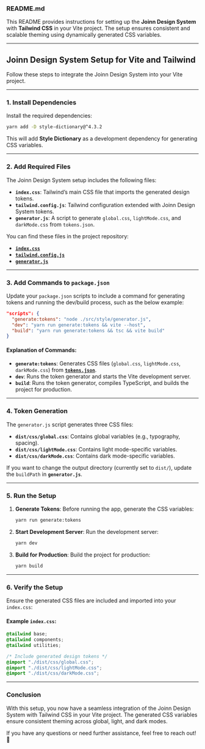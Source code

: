 ### **README.md**

This README provides instructions for setting up the **Joinn Design System** with **Tailwind CSS** in your Vite project. The setup ensures consistent and scalable theming using dynamically generated CSS variables.

---

## **Joinn Design System Setup for Vite and Tailwind**

Follow these steps to integrate the Joinn Design System into your Vite project.

---

### **1. Install Dependencies**

Install the required dependencies:

```bash
yarn add -D style-dictionary@^4.3.2
```

This will add **Style Dictionary** as a development dependency for generating CSS variables.

---

### **2. Add Required Files**

The Joinn Design System setup includes the following files:

- **`index.css`**: Tailwind’s main CSS file that imports the generated design tokens.
- **`tailwind.config.js`**: Tailwind configuration extended with Joinn Design System tokens.
- **`generator.js`**: A script to generate `global.css`, `lightMode.css`, and `darkMode.css` from `tokens.json`.

You can find these files in the project repository:

- [**`index.css`**](https://github.com/Yield-Fi/joinn-design-system/blob/main/assets/tailwind/src/index.css)
- [**`tailwind.config.js`**](https://github.com/Yield-Fi/joinn-design-system/blob/main/assets/tailwind/tailwind.config.js)
- [**`generator.js`**](https://github.com/Yield-Fi/joinn-design-system/blob/main/assets/tailwind/src/style/transformer.js)

---

### **3. Add Commands to `package.json`**

Update your `package.json` scripts to include a command for generating tokens and running the dev/build process, such as the below example:

```json
"scripts": {
  "generate:tokens": "node ./src/style/generator.js",
  "dev": "yarn run generate:tokens && vite --host",
  "build": "yarn run generate:tokens && tsc && vite build"
}
```

#### Explanation of Commands:

- **`generate:tokens`**: Generates CSS files (`global.css`, `lightMode.css`, `darkMode.css`) from [**`tokens.json`**](https://github.com/Yield-Fi/joinn-design-system/blob/main/schema/tokens.json).
- **`dev`**: Runs the token generator and starts the Vite development server.
- **`build`**: Runs the token generator, compiles TypeScript, and builds the project for production.

---

### **4. Token Generation**

The `generator.js` script generates three CSS files:

- **`dist/css/global.css`**: Contains global variables (e.g., typography, spacing).
- **`dist/css/lightMode.css`**: Contains light mode-specific variables.
- **`dist/css/darkMode.css`**: Contains dark mode-specific variables.

If you want to change the output directory (currently set to `dist/`), update the `buildPath` in **`generator.js`**.

---

### **5. Run the Setup**

1. **Generate Tokens**:
   Before running the app, generate the CSS variables:

   ```bash
   yarn run generate:tokens
   ```

2. **Start Development Server**:
   Run the development server:

   ```bash
   yarn dev
   ```

3. **Build for Production**:
   Build the project for production:
   ```bash
   yarn build
   ```

---

### **6. Verify the Setup**

Ensure the generated CSS files are included and imported into your `index.css`:

#### Example `index.css`:

```css
@tailwind base;
@tailwind components;
@tailwind utilities;

/* Include generated design tokens */
@import "./dist/css/global.css";
@import "./dist/css/lightMode.css";
@import "./dist/css/darkMode.css";
```

---

### **Conclusion**

With this setup, you now have a seamless integration of the Joinn Design System with Tailwind CSS in your Vite project. The generated CSS variables ensure consistent theming across global, light, and dark modes.

If you have any questions or need further assistance, feel free to reach out! 🚀
